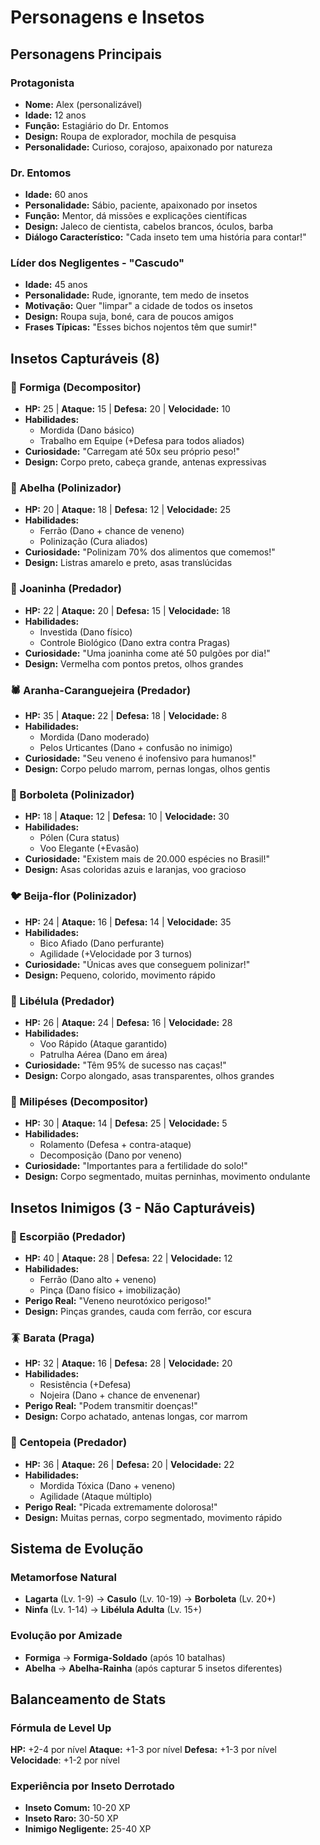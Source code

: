 # Personagens e Insetos

## Personagens Principais

### Protagonista
- **Nome:** Alex (personalizável)
- **Idade:** 12 anos
- **Função:** Estagiário do Dr. Entomos
- **Design:** Roupa de explorador, mochila de pesquisa
- **Personalidade:** Curioso, corajoso, apaixonado por natureza

### Dr. Entomos
- **Idade:** 60 anos
- **Personalidade:** Sábio, paciente, apaixonado por insetos
- **Função:** Mentor, dá missões e explicações científicas
- **Design:** Jaleco de cientista, cabelos brancos, óculos, barba
- **Diálogo Característico:** "Cada inseto tem uma história para contar!"

### Líder dos Negligentes - "Cascudo"
- **Idade:** 45 anos
- **Personalidade:** Rude, ignorante, tem medo de insetos
- **Motivação:** Quer "limpar" a cidade de todos os insetos
- **Design:** Roupa suja, boné, cara de poucos amigos
- **Frases Típicas:** "Esses bichos nojentos têm que sumir!"

## Insetos Capturáveis (8)

### 🐜 Formiga (Decompositor)
- **HP:** 25 | **Ataque:** 15 | **Defesa:** 20 | **Velocidade:** 10
- **Habilidades:** 
  - Mordida (Dano básico)
  - Trabalho em Equipe (+Defesa para todos aliados)
- **Curiosidade:** "Carregam até 50x seu próprio peso!"
- **Design:** Corpo preto, cabeça grande, antenas expressivas

### 🐝 Abelha (Polinizador) 
- **HP:** 20 | **Ataque:** 18 | **Defesa:** 12 | **Velocidade:** 25
- **Habilidades:**
  - Ferrão (Dano + chance de veneno)
  - Polinização (Cura aliados)
- **Curiosidade:** "Polinizam 70% dos alimentos que comemos!"
- **Design:** Listras amarelo e preto, asas translúcidas

### 🐞 Joaninha (Predador)
- **HP:** 22 | **Ataque:** 20 | **Defesa:** 15 | **Velocidade:** 18
- **Habilidades:**
  - Investida (Dano físico)
  - Controle Biológico (Dano extra contra Pragas)
- **Curiosidade:** "Uma joaninha come até 50 pulgões por dia!"
- **Design:** Vermelha com pontos pretos, olhos grandes

### 🕷️ Aranha-Caranguejeira (Predador)
- **HP:** 35 | **Ataque:** 22 | **Defesa:** 18 | **Velocidade:** 8
- **Habilidades:**
  - Mordida (Dano moderado)
  - Pelos Urticantes (Dano + confusão no inimigo)
- **Curiosidade:** "Seu veneno é inofensivo para humanos!"
- **Design:** Corpo peludo marrom, pernas longas, olhos gentis

### 🦋 Borboleta (Polinizador)
- **HP:** 18 | **Ataque:** 12 | **Defesa:** 10 | **Velocidade:** 30
- **Habilidades:**
  - Pólen (Cura status)
  - Voo Elegante (+Evasão)
- **Curiosidade:** "Existem mais de 20.000 espécies no Brasil!"
- **Design:** Asas coloridas azuis e laranjas, voo gracioso

### 🐦 Beija-flor (Polinizador)
- **HP:** 24 | **Ataque:** 16 | **Defesa:** 14 | **Velocidade:** 35
- **Habilidades:**
  - Bico Afiado (Dano perfurante)
  - Agilidade (+Velocidade por 3 turnos)
- **Curiosidade:** "Únicas aves que conseguem polinizar!"
- **Design:** Pequeno, colorido, movimento rápido

### 🦉 Libélula (Predador)
- **HP:** 26 | **Ataque:** 24 | **Defesa:** 16 | **Velocidade:** 28
- **Habilidades:**
  - Voo Rápido (Ataque garantido)
  - Patrulha Aérea (Dano em área)
- **Curiosidade:** "Têm 95% de sucesso nas caças!"
- **Design:** Corpo alongado, asas transparentes, olhos grandes

### 🐛 Milipéses (Decompositor)
- **HP:** 30 | **Ataque:** 14 | **Defesa:** 25 | **Velocidade:** 5
- **Habilidades:**
  - Rolamento (Defesa + contra-ataque)
  - Decomposição (Dano por veneno)
- **Curiosidade:** "Importantes para a fertilidade do solo!"
- **Design:** Corpo segmentado, muitas perninhas, movimento ondulante

## Insetos Inimigos (3 - Não Capturáveis)

### 🦂 Escorpião (Predador)
- **HP:** 40 | **Ataque:** 28 | **Defesa:** 22 | **Velocidade:** 12
- **Habilidades:**
  - Ferrão (Dano alto + veneno)
  - Pinça (Dano físico + imobilização)
- **Perigo Real:** "Veneno neurotóxico perigoso!"
- **Design:** Pinças grandes, cauda com ferrão, cor escura

### 🪳 Barata (Praga)
- **HP:** 32 | **Ataque:** 16 | **Defesa:** 28 | **Velocidade:** 20
- **Habilidades:**
  - Resistência (+Defesa)
  - Nojeira (Dano + chance de envenenar)
- **Perigo Real:** "Podem transmitir doenças!"
- **Design:** Corpo achatado, antenas longas, cor marrom

### 🐛 Centopeia (Predador)
- **HP:** 36 | **Ataque:** 26 | **Defesa:** 20 | **Velocidade:** 22
- **Habilidades:**
  - Mordida Tóxica (Dano + veneno)
  - Agilidade (Ataque múltiplo)
- **Perigo Real:** "Picada extremamente dolorosa!"
- **Design:** Muitas pernas, corpo segmentado, movimento rápido

## Sistema de Evolução

### Metamorfose Natural
- **Lagarta** (Lv. 1-9) → **Casulo** (Lv. 10-19) → **Borboleta** (Lv. 20+)
- **Ninfa** (Lv. 1-14) → **Libélula Adulta** (Lv. 15+)

### Evolução por Amizade
- **Formiga** → **Formiga-Soldado** (após 10 batalhas)
- **Abelha** → **Abelha-Rainha** (após capturar 5 insetos diferentes)

## Balanceamento de Stats

### Fórmula de Level Up
**HP:** +2-4 por nível
**Ataque:** +1-3 por nível
**Defesa:** +1-3 por nível
**Velocidade**: +1-2 por nível

### Experiência por Inseto Derrotado
- **Inseto Comum:** 10-20 XP
- **Inseto Raro:** 30-50 XP
- **Inimigo Negligente:** 25-40 XP